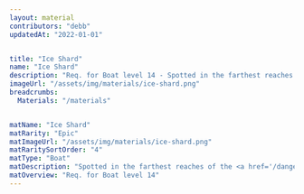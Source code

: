 ```yaml
---
layout: material
contributors: "debb"
updatedAt: "2022-01-01"


title: "Ice Shard"
name: "Ice Shard"
description: "Req. for Boat level 14 - Spotted in the farthest reaches of the Heroic Frozen Wastes Danger Zone and marked on your map"
imageUrl: "/assets/img/materials/ice-shard.png"
breadcrumbs:
  Materials: "/materials"


matName: "Ice Shard"
matRarity: "Epic"
matImageUrl: "/assets/img/materials/ice-shard.png"
matRaritySortOrder: "4"
matType: "Boat"
matDescription: "Spotted in the farthest reaches of the <a href='/danger-zones#heroic'>Heroic</a> Frozen Wastes <a href='/danger-zones'>Danger Zone</a> and marked on your map"
matOverview: "Req. for Boat level 14"
---
```




